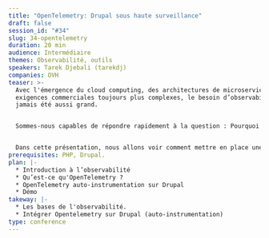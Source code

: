 ```yaml
---
title: "OpenTelemetry: Drupal sous haute surveillance"
draft: false
session_id: "#34"
slug: 34-opentelemetry
duration: 20 min
audience: Intermédiaire
themes: Observabilité, outils
speakers: Tarek Djebali (tarekdj)
companies: OVH
teaser: >-
  Avec l'émergence du cloud computing, des architectures de microservices et des
  exigences commerciales toujours plus complexes, le besoin d’observabilité n’a
  jamais été aussi grand. 


  Sommes-nous capables de répondre rapidement à la question : Pourquoi mon application se comporte ainsi ?


  Dans cette présentation, nous allons voir comment mettre en place une observabilité, conçue pour des architectures distribuées, sur notre CMS monolithique préféré (Drupal évidement !).
prerequisites: PHP, Drupal.
plan: |-
  * Introduction à l’observabilité
  * Qu’est-ce qu'OpenTelemetry ?
  * OpenTelemetry auto-instrumentation sur Drupal
  * Démo
takeway: |-
  * Les bases de l'observabilité.
  * Intégrer Opentelemetry sur Drupal (auto-instrumentation)
type: conference
---
```

